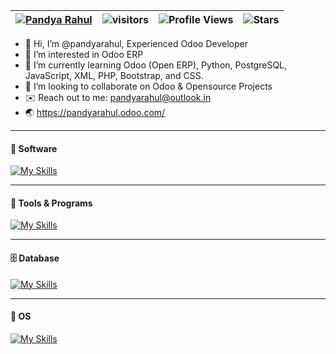 | [![Pandya Rahul](https://img.shields.io/badge/Pandya-Rahul-github)](https://shields.io/) | ![visitors](https://visitor-badge.laobi.icu/badge?page_id=pandyarahul.pandyarahul) | ![Profile Views](https://komarev.com/ghpvc/?username=pandyarahul&color=green) | ![Stars](https://img.shields.io/github/stars/pandyarahul?label=Profile%20Stars&logo=Profile%20stars&logoColor=g) |
--| --| --| --|

- 👋 Hi, I’m @pandyarahul, Experienced Odoo Developer
- 👀 I’m interested in Odoo ERP
- 🌱 I’m currently learning Odoo (Open ERP), Python, PostgreSQL, JavaScript, XML, PHP, Bootstrap, and CSS.
- 💞️ I’m looking to collaborate on Odoo & Opensource Projects
- :envelope: Reach out to me: pandyarahul@outlook.in
- :earth_asia: https://pandyarahul.odoo.com/

---
#### 🦾 Software
[![My Skills](https://skillicons.dev/icons?i=python,powershell,html,css,bootstrap,cpp,dotnet,php)](https://skillicons.dev)

---
#### 🧬 Tools & Programs
[![My Skills](https://skillicons.dev/icons?i=docker,kubernetes,aws,azure,vim,git,github,gitlab,eclipse,vscode,visualstudio,atom,codepen,blender,md)](https://skillicons.dev)

---
#### 🗄 Database
[![My Skills](https://skillicons.dev/icons?i=mysql,postgres,sqlite)](https://skillicons.dev)

---
#### 🔮 OS
[![My Skills](https://skillicons.dev/icons?i=linux)](https://skillicons.dev)

<!---
pandyarahul/pandyarahul is a ✨ special ✨ repository because its `README.md` (this file) appears on your GitHub profile.
You can click the Preview link to take a look at your changes.
--->
